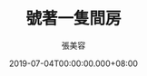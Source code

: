 ---
issue: 333
title: 號著一隻間房
author: 張美容
language: 海陸
date: 2019-07-04T00:00:00.000+08:00
topic: 抒懷
difficulty: 2
wikidata: Q98096221
wikidata_link: https://www.wikidata.org/wiki/Q98096221
author_wikidata_link: https://www.wikidata.org/wiki/Q98096319
author_wikidata: Q98096319
---